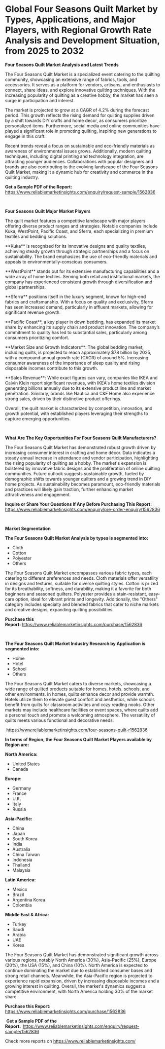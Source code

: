 <p><h1>Global Four Seasons Quilt Market by Types, Applications, and Major Players, with Regional Growth Rate Analysis and Development Situation, from 2025 to 2032</h1></p><p><strong>Four Seasons Quilt Market Analysis and Latest Trends</strong></p>
<p><p>The Four Seasons Quilt Market is a specialized event catering to the quilting community, showcasing an extensive range of fabrics, tools, and accessories. It serves as a platform for vendors, artisans, and enthusiasts to connect, share ideas, and explore innovative quilting techniques. With the increasing popularity of quilting as a creative hobby, the market has seen a surge in participation and interest.</p><p>The market is projected to grow at a CAGR of 4.2% during the forecast period. This growth reflects the rising demand for quilting supplies driven by a shift towards DIY crafts and home decor, as consumers prioritize personalized items. Furthermore, social media and online communities have played a significant role in promoting quilting, inspiring new generations to engage in this craft.</p><p>Recent trends reveal a focus on sustainable and eco-friendly materials as awareness of environmental issues grows. Additionally, modern quilting techniques, including digital printing and technology integration, are attracting younger audiences. Collaborations with popular designers and brands are also contributing to the evolving landscape of the Four Seasons Quilt Market, making it a dynamic hub for creativity and commerce in the quilting industry.</p></p>
<p><strong>Get a Sample PDF of the Report:&nbsp;</strong> <a href="https://www.reliablemarketinsights.com/enquiry/request-sample/1562836?utm_campaign=2137&utm_medium=2&utm_source=Github&utm_content=ia&utm_term=05022025&utm_id=four-seasons-quilt">https://www.reliablemarketinsights.com/enquiry/request-sample/1562836</a></p>
<p>&nbsp;</p>
<p><strong>Four Seasons Quilt Major Market Players</strong></p>
<p><p>The quilt market features a competitive landscape with major players offering diverse product ranges and strategies. Notable companies include Kuka, WestPoint, Pacific Coast, and Sferra, each specializing in premium textiles and bedding solutions.</p><p>**Kuka** is recognized for its innovative designs and quality textiles, achieving steady growth through strategic partnerships and a focus on sustainability. The brand emphasizes the use of eco-friendly materials and appeals to environmentally-conscious consumers.</p><p>**WestPoint** stands out for its extensive manufacturing capabilities and a wide array of home textiles. Serving both retail and institutional markets, the company has experienced consistent growth through diversification and global partnerships. </p><p>**Sferra** positions itself in the luxury segment, known for high-end fabrics and craftsmanship. With a focus on quality and exclusivity, Sferra has seen increased demand, particularly in affluent markets, allowing for significant revenue growth.</p><p>**Pacific Coast**, a key player in down bedding, has expanded its market share by enhancing its supply chain and product innovation. The company’s commitment to quality has led to substantial sales, particularly among consumers prioritizing comfort.</p><p>**Market Size and Growth Indicators**: The global bedding market, including quilts, is projected to reach approximately $78 billion by 2025, with a compound annual growth rate (CAGR) of around 5%. Increasing consumer awareness of the importance of sleep quality and rising disposable incomes contribute to this growth.</p><p>**Sales Revenue**: While exact figures can vary, companies like IKEA and Calvin Klein report significant revenues, with IKEA's home textiles division generating billions annually due to its extensive product line and market penetration. Similarly, brands like Nautica and C&F Home also experience strong sales, driven by their distinctive product offerings.</p><p>Overall, the quilt market is characterized by competition, innovation, and growth potential, with established players leveraging their strengths to capture emerging opportunities.</p></p>
<p>&nbsp;</p>
<p><strong>What Are The Key Opportunities For Four Seasons Quilt Manufacturers?</strong></p>
<p><p>The Four Seasons Quilt Market has demonstrated robust growth driven by increasing consumer interest in crafting and home décor. Data indicates a steady annual increase in attendance and vendor participation, highlighting the rising popularity of quilting as a hobby. The market's expansion is bolstered by innovative fabric designs and the proliferation of online quilting communities. Future outlook suggests sustainable growth, fueled by demographic shifts towards younger quilters and a growing trend in DIY home projects. As sustainability becomes paramount, eco-friendly materials and practices will likely gain traction, further enhancing market attractiveness and engagement.</p></p>
<p><strong>Inquire or Share Your Questions If Any Before Purchasing This Report:</strong> <a href="https://www.reliablemarketinsights.com/enquiry/pre-order-enquiry/1562836?utm_campaign=2137&utm_medium=2&utm_source=Github&utm_content=ia&utm_term=05022025&utm_id=four-seasons-quilt">https://www.reliablemarketinsights.com/enquiry/pre-order-enquiry/1562836</a></p>
<p>&nbsp;</p>
<p><strong>Market Segmentation</strong></p>
<p><strong>The Four Seasons Quilt Market Analysis by types is segmented into:</strong></p>
<p><ul><li>Cloth</li><li>Cotton</li><li>Polyester</li><li>Others</li></ul></p>
<p><p>The Four Seasons Quilt Market encompasses various fabric types, each catering to different preferences and needs. Cloth materials offer versatility in designs and textures, suitable for diverse quilting styles. Cotton is prized for its breathability, softness, and durability, making it a favorite for both beginners and seasoned quilters. Polyester provides a stain-resistant, easy-care option, ideal for vibrant prints and longevity. Additionally, the "Others" category includes specialty and blended fabrics that cater to niche markets and creative designs, expanding quilting possibilities.</p></p>
<p><strong>Purchase this Report:&nbsp;</strong><a href="https://www.reliablemarketinsights.com/purchase/1562836?utm_campaign=2137&utm_medium=2&utm_source=Github&utm_content=ia&utm_term=05022025&utm_id=four-seasons-quilt">https://www.reliablemarketinsights.com/purchase/1562836</a></p>
<p>&nbsp;</p>
<p><strong>The Four Seasons Quilt Market Industry Research by Application is segmented into:</strong></p>
<p><ul><li>Home</li><li>Hotel</li><li>School</li><li>Others</li></ul></p>
<p><p>The Four Seasons Quilt Market caters to diverse markets, showcasing a wide range of quilted products suitable for homes, hotels, schools, and other environments. In homes, quilts enhance decor and provide warmth. Hotels utilize them to elevate guest comfort and aesthetics, while schools benefit from quilts for classroom activities and cozy reading nooks. Other markets may include healthcare facilities or event spaces, where quilts add a personal touch and promote a welcoming atmosphere. The versatility of quilts meets various functional and decorative needs.</p></p>
<p><a href="https://www.reliablemarketinsights.com/four-seasons-quilt-r1562836?utm_campaign=2137&utm_medium=2&utm_source=Github&utm_content=ia&utm_term=05022025&utm_id=four-seasons-quilt">&nbsp;https://www.reliablemarketinsights.com/four-seasons-quilt-r1562836</a></p>
<p><strong>In terms of Region, the Four Seasons Quilt Market Players available by Region are:</strong></p>
<p>
    <p> <strong> North America: </strong>
        <ul>
            <li>United States</li>
            <li>Canada</li>
        </ul>
        </p> 
    <p> <strong> Europe: </strong>
        <ul>
            <li>Germany</li>
            <li>France</li>
            <li>U.K.</li>
            <li>Italy</li>
            <li>Russia</li>
        </ul>
        </p> 
    <p> <strong> Asia-Pacific: </strong>
        <ul>
            <li>China</li>
            <li>Japan</li>
            <li>South Korea</li>
            <li>India</li>
            <li>Australia</li>
            <li>China Taiwan</li>
            <li>Indonesia</li>
            <li>Thailand</li>
            <li>Malaysia</li>
        </ul>
        </p> 
    <p> <strong> Latin America: </strong>
        <ul>
            <li>Mexico</li>
            <li>Brazil</li>
            <li>Argentina Korea</li>
            <li>Colombia</li>
        </ul>
        </p> 
    <p> <strong> Middle East & Africa: </strong>
        <ul>
            <li>Turkey</li>
            <li>Saudi</li>
            <li>Arabia</li>
            <li>UAE</li>
            <li>Korea</li>
        </ul>
    </p>
    </p>
<p><p>The Four Seasons Quilt Market has demonstrated significant growth across various regions, notably North America (30%), Asia-Pacific (25%), Europe (20%), the USA (15%), and China (10%). North America is expected to continue dominating the market due to established consumer bases and strong retail channels. Meanwhile, the Asia-Pacific region is projected to experience rapid expansion, driven by increasing disposable incomes and a growing interest in quilting. Overall, the market's dynamics suggest a competitive environment, with North America holding 30% of the market share.</p></p>
<p><strong>Purchase this Report: </strong><a href="https://www.reliablemarketinsights.com/purchase/1562836?utm_campaign=2137&utm_medium=2&utm_source=Github&utm_content=ia&utm_term=05022025&utm_id=four-seasons-quilt">https://www.reliablemarketinsights.com/purchase/1562836</a></p>
<p>&nbsp;<strong>Get a Sample PDF of the Report:&nbsp;&nbsp;</strong><a href="https://www.reliablemarketinsights.com/enquiry/request-sample/1562836?utm_campaign=2137&utm_medium=2&utm_source=Github&utm_content=ia&utm_term=05022025&utm_id=four-seasons-quilt">https://www.reliablemarketinsights.com/enquiry/request-sample/1562836</a></p>
<p><strong></strong></p>
<p>Check more reports on <a href="https://www.reliablemarketinsights.com/?utm_campaign=2137&utm_medium=2&utm_source=Github&utm_content=ia&utm_term=05022025&utm_id=four-seasons-quilt">https://www.reliablemarketinsights.com/</a></p>